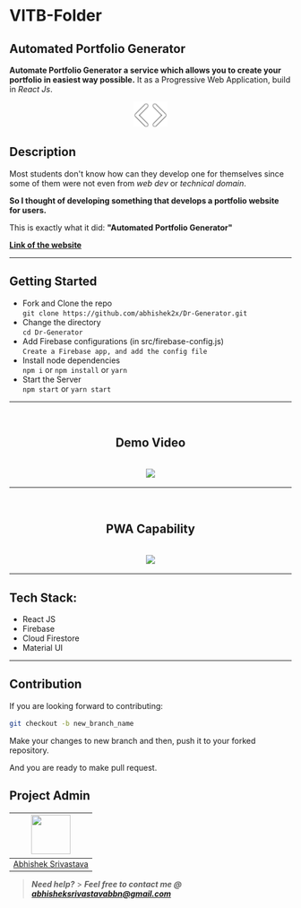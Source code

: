 # VITB-Folder

##  Automated Portfolio Generator

**Automate Portfolio Generator a service which allows you to create your portfolio in easiest way possible.** It as a Progressive Web Application, build in _React Js_.


<div align="center">
  <img src="Readme-assets/logo.png" />
</div>

## Description

Most students don't know how can they develop one for themselves since some of them were not even from _web dev_ or _technical domain_.

**So I thought of developing something that develops a portfolio website for users.**

This is exactly what it did: **"Automated Portfolio Generator"**

<a href="https://automated-portfolio-generator.web.app/" >**Link of the website**</a>

---

## Getting Started

- Fork and Clone the repo <br/>
  `git clone https://github.com/abhishek2x/Dr-Generator.git`
- Change the directory<br/>
  `cd Dr-Generator`
- Add Firebase configurations (in src/firebase-config.js)<br/>
  `Create a Firebase app, and add the config file`
- Install node dependencies<br/>
  `npm i` or `npm install` or `yarn`
- Start the Server<br/>
  `npm start` or `yarn start`

***
<br/>
<div align="center">

## Demo Video
<br/>
<img src="Readme-assets/web.gif" height="450"/>

</div>


***
<br/>
<div align="center">

## PWA Capability
<br/>
<img src="Readme-assets/pwa.gif" width="250"/>

</div>

***

## Tech Stack:

- React JS
- Firebase
- Cloud Firestore
- Material UI

---

## Contribution

If you are looking forward to contributing:

```bash
git checkout -b new_branch_name
```

Make your changes to new branch and then, push it to your forked repository.

And you are ready to make pull request.

## Project Admin

| <a href="https://github.com/abhishek2x"><img src="https://avatars.githubusercontent.com/u/53976003?s=460&u=3207af548a3204a51d49db9a48c28aa55aff83a5&v=4" width=70px height=70px /></a> |
| ---------------------------------------------------------------------------------------------------------------------------------------------------------------------------------------- |
| [Abhishek Srivastava](https://www.github.com/abhishek2x/)                                                                                                   |

> **_Need help?_** > **_Feel free to contact me @ [abhisheksrivastavabbn@gmail.com](mailto:abhisheksrivastavabbn@gmail.com)_**
